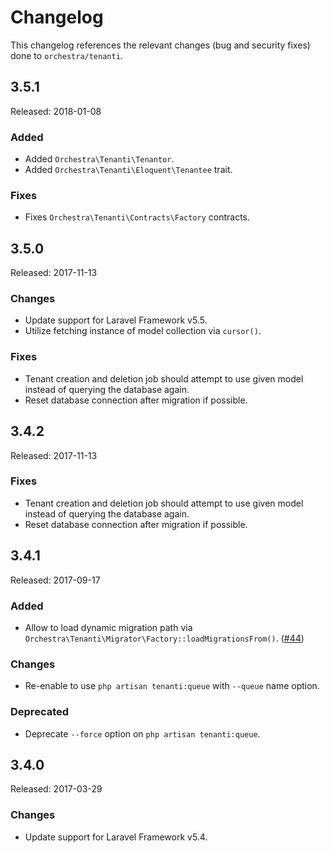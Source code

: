 # Changelog

This changelog references the relevant changes (bug and security fixes) done to `orchestra/tenanti`.

## 3.5.1

Released: 2018-01-08

### Added

* Added `Orchestra\Tenanti\Tenantor`.
* Added `Orchestra\Tenanti\Eloquent\Tenantee` trait.

### Fixes

* Fixes `Orchestra\Tenanti\Contracts\Factory` contracts.

## 3.5.0

Released: 2017-11-13

### Changes

* Update support for Laravel Framework v5.5.
* Utilize fetching instance of model collection via `cursor()`.

### Fixes

* Tenant creation and deletion job should attempt to use given model instead of querying the database again.
* Reset database connection after migration if possible.

## 3.4.2

Released: 2017-11-13

### Fixes

* Tenant creation and deletion job should attempt to use given model instead of querying the database again.
* Reset database connection after migration if possible.

## 3.4.1

Released: 2017-09-17

### Added

* Allow to load dynamic migration path via `Orchestra\Tenanti\Migrator\Factory::loadMigrationsFrom()`. ([#44](https://github.com/orchestral/tenanti/pull/44))

### Changes

* Re-enable to use `php artisan tenanti:queue` with `--queue` name option.

### Deprecated

* Deprecate `--force` option on `php artisan tenanti:queue`.

## 3.4.0

Released: 2017-03-29

### Changes

* Update support for Laravel Framework v5.4.

